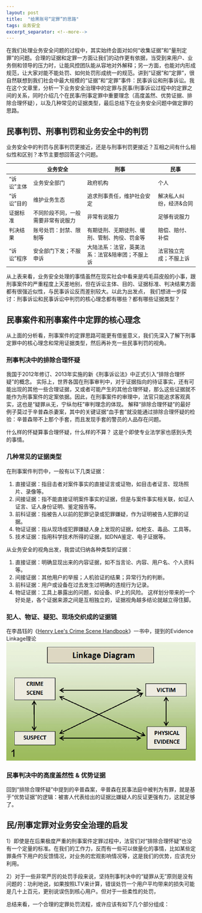 ```yaml
---
layout: post
title:  "给黑账号“定罪”的思路"
tags: 业务安全
excerpt_separator: <!--more-->
---
```


在我们处理业务安全问题的过程中，其实始终会面对如何“收集证据”和“量刑定罪”的问题。合理的证据和定罪一方面让我们的动作更有依据，当受到来用户、业务侧和领导的压力时，让能风控团队能从容地对外解释；另一方面，也能对内形成规范，让大家对能不能处罚、如何处罚形成统一的规范。讲到“证据”和“定罪”，很自然联想到我们社会中最大规模的“证据”和“定罪”事件：民事诉讼和刑事诉讼。我在这个文章里，分析一下业务安全治理中的定罪与民事/刑事诉讼过程中的定罪之间的关系，同时介绍几个在民事/刑事定罪中重要理念（高度盖然、优势证据、排除合理怀疑），以及几种常见的证据类型，最后总结下在业务安全问题中做定罪的思路。<!--more-->


## 民事判罚、刑事判罚和业务安全中的判罚
业务安全中的判罚与民事判罚更接近，还是与刑事判罚更接近？互相之间有什么相似性和区别？本节主要想回答这个问题。

|        |  业务安全  |  刑事  |  民事  |
|  ----  | ----      | ----  |  ----  |
| “诉讼”主体  | 业务安全部门 | 政府机构 | 个人 |
| “诉讼”目的  | 维护业务生态 | 追求刑事责任，维护社会安定 | 解决私人纠纷，经济&合同 |
| 证据标准  | 不同阶段不同，一般需要非常有说服力 | 非常有说服力 | 足够有说服力 |
| 判决结果  | 账号处罚：封禁、限制等 | 有期徒刑、无期徒刑、缓刑、管制、拘役、罚金等 | 赔偿、赔付、补偿 |
| “诉讼”程序  | 安全部门下发；不服申诉 | 大陆法系：法官，英美法系：法官&陪审团；不服上诉 | 法官独立完成；不服上诉 |

从上表来看，业务安全处理的事情虽然在现实社会中看来是鸡毛蒜皮般的小事，跟刑事案件的严重程度上天差地别，但在诉讼主体、目的、证据标准、判决结果方面都有很强近似性，与民事诉讼反而差别较大。以此为出发点， 我们想进一步探讨：刑事诉讼和民事诉讼中判罚的核心理念都有哪些？都有哪些证据类型？

##  民事案件和刑事案件中定罪的核心理念
从上面的分析看，刑事案件的定罪思路可能更有借鉴意义，我们先深入了解下刑事定罪中的核心理念和常用证据类型，然后再补充一些民事判罚的视角。

### 刑事判决中的排除合理怀疑
我国于2012年修订、2013年实施的新《刑事诉讼法》中正式引入“排除合理怀疑”的概念。
实际上，世界各国在刑事审判中，对于证据指向的待证事实，还有可能出现的其他一些合理证据，又或者可能产生的其他合理怀疑，那么这些证据就不能作为刑事案件的定案依据。因此，在刑事案件的审理中，法官只能追求客观真实，这也是“疑罪从无，宁纵勿枉”审判理念的体现。
解释“排除合理怀疑”的最好例子莫过于辛普森杀妻案，其中的关键证据“血手套”就没能通过排除合理怀疑的检验：辛普森带不上那个手套，而且发现手套的警员的人品存在问题。

什么样的怀疑算事合理怀疑，什么样的不算？ 这是个即使专业法学家也感到头秃的事情。

### 几种常见的证据类型
在刑事案件判罚中，一般有以下几类证据：
1. 直接证据：指目击者对案件事实的直接证言或证物，如目击者证言、现场照片、录像等。
2. 间接证据：指不能直接证明案件事实的证据，但是与案件事实相关联，如证人证言、证人身份证明、鉴定报告等。
3. 前科证据：指被告人以前的犯罪记录或犯罪嫌疑，作为证明被告人犯罪的证据。
4. 物证证据：指从现场或犯罪嫌疑人身上发现的证据，如枪支、毒品、工具等。
5. 技术证据：指用科学技术所得的证据，如DNA鉴定、电子证据等。

从业务安全的视角出发，我尝试归纳各种类型的证据：
1. 直接证据：明确显现出来的内容证据，如不当言论、内容、用户名、个人资料等。
2. 间接证据：其他用户的举报；人机验证的结果；异常行为的判断。
3. 前科证据：用户或设备在过去发生过明确的违规行为记录。
4. 物证证据：工具上暴露出的问题，如设备、IP上的风险。
这样划分带来的一个好处是，各个证据来源之间是互相独立的，证据视角越多结论就越立得住脚。

### 犯人、物证、疑犯、现场交织成的证据链
在李昌钰的《[Henry Lee's Crime Scene Handbook]》一书中，提到的Evidence Linkage理论
![Linkage Theory](/_posts/evidence_linkage.png "Linkage Theory")

### 民事判决中的高度盖然性 & 优势证据
回到“排除合理怀疑”中提到的辛普森案，辛普森在民事法庭中被判为有罪，就是基于“优势证据”的逻辑：被害人代表给出的证据比嫌疑人的反证更强有力，这就足够了。

##  民/刑事定罪对业务安全治理的启发 
1）即使是在后果极度严重的刑事案件定罪过程中，法官们对“排除合理怀疑”也没有一个定量的标准。在我们的工作力，反而有一些可以做量化的事情，比如某些定罪条件下用户的反馈情况，对业务的宏观影响情况等，这是我们的优势，应该充分利用。

2）对于一些非常严厉的处罚手段来说，坚持刑事判决中的“疑罪从无”原则是没有问题的：功利地说，如果按照LTV来计算，错误处罚一个用户平均带来的损失可能是几十上百元，更别说误伤到核心用户。但对于一些柔性的处罚，

总结来看，一个合理的定罪处罚流程，或许应该有如下几个部分组成：

[Henry Lee's Crime Scene Handbook]: https://book.douban.com/subject/1507415/